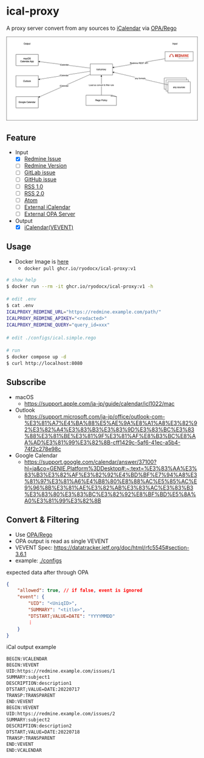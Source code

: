 # ical-proxy

A proxy server convert from any sources to [iCalendar](https://datatracker.ietf.org/doc/html/rfc5545) via [OPA/Rego](https://www.openpolicyagent.org/)

![architecture](docs/architecture.drawio.png)

## Feature

* Input
  * [x] [Redmine Issue](https://www.redmine.org/projects/redmine/wiki/Rest_Issues)
  * [ ] [Redmine Version](https://www.redmine.org/projects/redmine/wiki/Rest_Versions)
  * [ ] [GitLab issue]()
  * [ ] [GitHub issue]()
  * [ ] [RSS 1.0]()
  * [ ] [RSS 2.0]()
  * [ ] [Atom]()
  * [ ] [External iCalendar]()
  * [ ] [External OPA Server]()
* Output
  * [x] [iCalendar(VEVENT)](https://datatracker.ietf.org/doc/html/rfc5545)

## Usage

* Docker Image is [here](https://github.com/ryodocx/ical-proxy/pkgs/container/ical-proxy)
  * `docker pull ghcr.io/ryodocx/ical-proxy:v1`

```sh
# show help
$ docker run --rm -it ghcr.io/ryodocx/ical-proxy:v1 -h

# edit .env
$ cat .env
ICALPROXY_REDMINE_URL="https://redmine.example.com/path/"
ICALPROXY_REDMINE_APIKEY="<redacted>"
ICALPROXY_REDMINE_QUERY="query_id=xxx"

# edit ./configs/ical.simple.rego

# run
$ docker compose up -d
$ curl http://localhost:8080
```

## Subscribe

* macOS
  * https://support.apple.com/ja-jp/guide/calendar/icl1022/mac
* Outlook
  * https://support.microsoft.com/ja-jp/office/outlook-com-%E3%81%A7%E4%BA%88%E5%AE%9A%E8%A1%A8%E3%82%92%E3%82%A4%E3%83%B3%E3%83%9D%E3%83%BC%E3%83%88%E3%81%BE%E3%81%9F%E3%81%AF%E8%B3%BC%E8%AA%AD%E3%81%99%E3%82%8B-cff1429c-5af6-41ec-a5b4-74f2c278e98c
* Google Calendar
  * https://support.google.com/calendar/answer/37100?hl=ja&co=GENIE.Platform%3DDesktop#:~:text=%E3%83%AA%E3%83%B3%E3%82%AF%E3%82%92%E4%BD%BF%E7%94%A8%E3%81%97%E3%81%A6%E4%B8%80%E8%88%AC%E5%85%AC%E9%96%8B%E3%81%AE%E3%82%AB%E3%83%AC%E3%83%B3%E3%83%80%E3%83%BC%E3%82%92%E8%BF%BD%E5%8A%A0%E3%81%99%E3%82%8B

## Convert & Filtering
* Use [OPA/Rego](https://www.openpolicyagent.org/)
* OPA output is read as single VEVENT
* VEVENT Spec: https://datatracker.ietf.org/doc/html/rfc5545#section-3.6.1
* example: [./configs](./configs/)

expected data after through OPA
```json
{
    "allowed": true, // if false, event is ignored
    "event": {
        "UID": "<UniqID>",
        "SUMMARY": "<title>",
        "DTSTART;VALUE=DATE": "YYYYMMDD"
        ︙
    }
}
```

iCal output example
```ics
BEGIN:VCALENDAR
BEGIN:VEVENT
UID:https://redmine.example.com/issues/1
SUMMARY:subject1
DESCRIPTION:description1
DTSTART;VALUE=DATE:20220717
TRANSP:TRANSPARENT
END:VEVENT
BEGIN:VEVENT
UID:https://redmine.example.com/issues/2
SUMMARY:subject2
DESCRIPTION:description2
DTSTART;VALUE=DATE:20220718
TRANSP:TRANSPARENT
END:VEVENT
END:VCALENDAR
```
